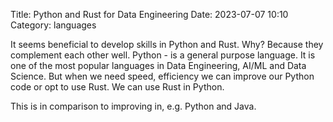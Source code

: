 Title: Python and Rust for Data Engineering
Date: 2023-07-07 10:10
Category: languages

It seems beneficial to develop skills in Python and Rust. Why? Because they complement each other well. 
Python - is a general purpose language. 
It is one of the most popular languages in Data Engineering, AI/ML and Data Science.
But when we need speed, efficiency we can improve our Python code or opt to use Rust. We can use Rust in Python.

This is in comparison to improving in, e.g. Python and Java. 

